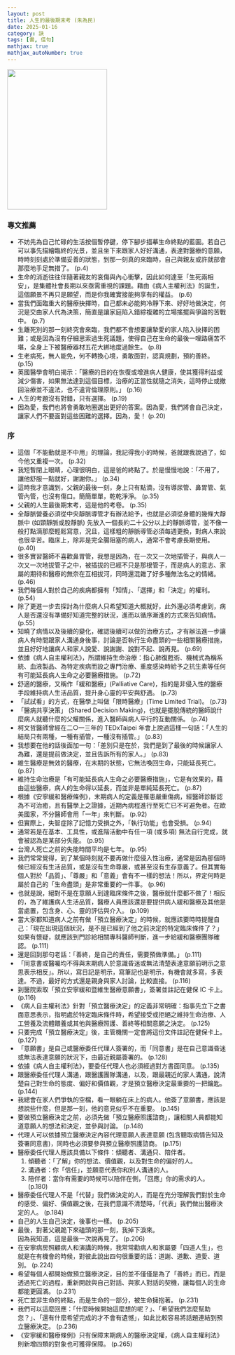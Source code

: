 ```yaml
---
layout: post
title: 人生的最後期末考 (朱為民)
date: 2025-01-16
category: 訣
tags: [書, 佳句]
mathjax: true
mathjax_autoNumber: true
---
```


<img src="https://doltegg.github.io/book/images/lifeEnd.png" style="width: 228px; height: 320px;">

### 專文推薦

- 不妨先為自己忙碌的生活按個暫停鍵，停下腳步描摹生命終點的藍圖。若自己可以事先描繪臨終的光景，並且坐下來跟家人好好溝通，表達對醫療的意願，時時刻刻處於準備妥善的狀態，到那一刻真的來臨時，自己與親友或許就部會那麼地手足無措了。 (p.4)
- 生命的消逝往往伴隨著親友的哀傷與內心衝擊，因此如何達至「生死兩相安」，是集體社會長期以來亟需重視的課題。藉由《病人主權利法》的誕生，這個願景不再只是願望，而是你我確實接能夠享有的權益。 (p.6)
- 當我們面臨重大的醫療抉擇時，自己都未必能夠冷靜下來、好好地做決定，何況是交由家人代為決策，簡直是讓家庭陷入錯綜複雜的立場搖擺與爭論的苦戰中。 (p.7)
- 生離死別的那一刻終究會來臨，我們都不會想要讓摯愛的家人陷入抉擇的困難；或是因為沒有仔細思索過生死議題，使得自己在生命的最後一哩路痛苦不堪，全身上下被醫療器材五花大綁地度過餘生。 (p.8)
- 生老病死，無人能免，何不轉換心境，勇敢面對，認真規劃，預約善終。 (p.15)
- 英國醫學會明白揭示：「醫療的目的在恢復或增進病人健康，使其獲得利益或減少傷害，如果無法達到這個目標，治療的正當性就隨之消失，這時停止或撤回治療並不違法，也不違背倫理原則。」 (p.16)
- 人生的考題沒有對錯，只有選擇。 (p.19)
- 因為愛，我們也將會勇敢地圈選出更好的答案。因為愛，我們將會自己決定，讓家人們不要面對這些困難的選擇。因為，愛！ (p.20)


### 序

- 這個「不能動就是不中用」的理論，我記得我小的時候，爸就跟我說過了，如今他又重複一次。 (p.32)
- 我短暫閉上眼睛，心理很明白，這是爸的終點了。於是慢慢地說：「不用了，讓他舒服一點就好，謝謝你。」 (p.34)
- 這時我才意識到，父親的最後一刻，身上只有點滴，沒有導尿管、鼻胃管、氣管內管，也沒有傷口。簡簡單單，乾乾淨淨。 (p.35)
- 父親的人生最後期末考，這是他的考卷。 (p.35)
- 全靜脈營養必須從中央靜脈導管才有辦法給予，也就是必須從身體的幾條大靜脈中 (如頸靜脈或股靜脈) 先放入一個長約二十公分以上的靜脈導管，並不像一般打點滴那麼輕鬆寫意，況且，這樣粗的靜脈導管必須每週更換，對病人來說也很辛苦。臨床上，除非是完全腸阻塞的病人，通常不會考慮長期使用。 (p.40)
- 很多實習醫師不喜歡鼻胃管，我想是因為，在一次又一次地插管子，與病人一次又一次地拔管子之中，被插拔的已經不只是那根管子，而是病人的意志、家屬的期待和醫療的無奈在互相拔河，同時還混雜了好多種無法名之的情緒。 (p.46)
- 我們每個人對於自己的疾病都擁有「知情」、「選擇」和「決定」的權利。 (p.54)
- 除了更進一步去探討為什麼病人只希望知道大概就好，此外還必須考慮到，病人是否還沒有準備好知道完整的狀況，進而以循序漸進的方式來告知病情。 (p.55)
- 知曉了病情以及後續的變化，確認後續可以做的治療方式，才有辦法進一步讓病人有時間跟家人溝通身後事，討論是否執行生命盡頭的一些相關醫療措施，並且好好地讓病人和家人說愛、說謝謝、說對不起、說再見。 (p.69)
- 依據《病人自主權利法》，所謂維持生命治療：指心肺復甦術、機械式為稱系統、血液製品、為特定疾病而設之專門治療、重度感染時給予之抗生素等任何有可能延長病人生命之必要醫療措施。 (p.72)
- 舒適的醫療，又稱作「緩和醫療」(Palliative Care)，指的是非侵入性的醫療手段維持病人生活品質，提升身心靈的平安與舒適。 (p.73)
- 「試試看」的方式，在醫學上叫做「限時醫療」(Time Limited Trial)。 (p.73)
- 「醫病共享決策」 (Shared Decision Making)，也就是擺脫傳統的醫師說什麼病人就聽什麼的父權關係，進入醫師與病人平行的互動關係。 (p.74)
- 柯文哲醫師曾經在二○一三年的 TEDxTaipei 年會上說過這樣一句話：「人生的結局只有兩種，一種有插管，一種沒有插管。」 (p.83)
- 我想要在他的話後面加一句：「差別只是在於，我們是到了最後的時候讓家人為難，還是提前做決定，並且告訴所有的家人。」 (p.83)
- 維生醫療是無效的醫療，在末期的狀態，它無法喚回生命，只能延長死亡。 (p.87)
- 維持生命治療是「有可能延長病人生命之必要醫療措施」，它是有效果的，藉由這些醫療，病人的生命得以延長，而並非是單純延長死亡。 (p.87)
- 根據《安寧緩和醫療條例》，末期病人的定義是罹患嚴重傷病，經醫師診斷認為不可治癒，且有醫學上之證據，近期內病程進行至死亡已不可避免者。在歐美國家，不分醫師會用「一年」來判斷。 (p.92)
- 但實際上，失智症除了記憶力受損之外，「執行功能」也會受損。 (p.94)
- 通常若是在基本、工具性，或進階活動中有任一項 (或多項) 無法自行完成，就會被認為是某部分失能。 (p.95)
- 台灣人死亡之前的失能時間平均是七年。 (p.95)
- 我們常常覺得，到了某個時刻就不要再做什麼侵入性治療，通常是因為那個時候已經沒有生活品質，或是沒有生命尊嚴，或甚至沒有生存意義了。但其實每個人對於「品質」、「尊嚴」和「意義」會有不一樣的想法！所以，界定何時是屬於自己的「生命盡頭」是非常重要的一件事。 (p.96)
- 也就是說，絕對不是在意願人到達臨床條件之後，醫療就什麼都不做了！相反的，為了維護病人生活品質，醫療人員應該還是要提供病人緩和醫療及其他是當處置，包含身、心、靈的評估與介入。 (p.109)
- 當大家都知道病人之前有做「預立醫療決定」的時候，就應該要時時提醒自己：「現在出現這個狀況，是不是已經到了他之前決定的特定臨床條件了？」如果有懷疑，就應該到門診給相關專科醫師判斷，進一步給緩和醫療團隊確認。 (p.111)
- 還是回到那句老話：「善終，是自己的責任，需要預做準備。」 (p.111)
- 「同意書或醫囑均不得與末期病人於意識昏迷或無法清楚表達意願前明示之意思表示相反」。所以，寫日記是明示，寫筆記也是明示，有機會就多寫，多表達。不過，最好的方式還是親身與家人討論，比較直接。 (p.116)
- 到醫院索取「預立安寧緩和暨維生醫療意願書」，簽署並註記在健保 IC 卡上。 (p.116)
- 《病人自主權利法》針對「預立醫療決定」的定義非常明確：指事先立下之書面意思表示，指明處於特定臨床條件時，希望接受或拒絕之維持生命治療、人工營養及流體餵養或其他與醫療照護、善終等相關意願之決定。 (p.125)
- 只要完成「預立醫療決定」後，主管機關一定會將這份文件註記在健保卡上。 (p.127)
- 「意願書」是自己或醫療委任代理人簽署的，而「同意書」是在自己意識昏迷或無法表達意願的狀況下，由最近親屬簽署的。 (p.128)
- 依據《病人自主權利法》，要委任代理人也必須經過對方書面同意。 (p.135)
- 跟醫療委任代理人溝通，跟醫護團隊溝通，以及，跟最親近的家人溝通，說清楚自己對生命的態度、偏好和價值觀，才是預立醫療決定最重要的一把鑰匙。 (p.144)
- 我總會在家人們爭執的空檔，看一眼躺在床上的病人。他簽了意願書，應該是想說些什麼，但是那一刻，他的意見似乎不在重要。 (p.145)
- 要做預立醫療決定之前，必須先做「預立醫療照護諮商」，讓相關人員都能知道意願人的想法和決定，並參與討論。 (p.148)
- 代理人可以依據預立醫療決定內容代理意願人表達意願 (包含聽取病情告知及簽署同意書)，同時也必須要參與預立醫療照護諮商。 (p.175)
- 醫療委任代理人應該具備以下條件：傾聽者、溝通只、陪伴者。
    1. 傾聽者：「了解」你的想法、價值觀，以及對生命的偏好的人。
    2. 溝通者：你「信任」，並願意代表你和別人溝通的人。
    3. 陪伴者：當你有需要的時候可以陪伴在側，「回應」你的需求的人。 (p.180)
- 醫療委任代理人不是「代替」我們做決定的人，而是在充分理解我們對於生命的感受、偏好、價值觀之後，在我們意識不清楚時，「代表」我們做出醫療決定的人。 (p.184)
- 自己的人生自己決定，後事也一樣。 (p.205)
- 最後，對著父親跪下來磕頭的那一刻，我掉下淚來。 <br>因為我知道，這是最後一次說再見了。 (p.206)
- 在安寧病房照顧病人和演講的時候，我常常勸病人和家屬要「四道人生」，也就是在有機會的時候，對彼此說出四句很重要的話：道謝、道歉、道愛、道別。 (p.224)
- 希望每個人都開始做預立醫療決定，目的並不僅僅是為了「善終」而已，而是透過死亡的過程，重新開啟與自己對話、與家人對話的契機，讓每個人的生命都能更圓滿。 (p.231)
- 死亡並非生命的終點，而是生命的一部分，被生命擁抱著。 (p.231)
- 我們可以這麼回應：「什麼時候開始這麼想的呢？」、「希望我們怎麼幫助您？」、「還有什麼希望完成的才不會有遺憾」，如此比較容易將話題連結到預立醫療決定。 (p.236)
- 《安寧緩和醫療條例》只有保障末期病人的醫療決定權，《病人自主權利法》則新增四類的對象也可獲得保障。 (p.265)
